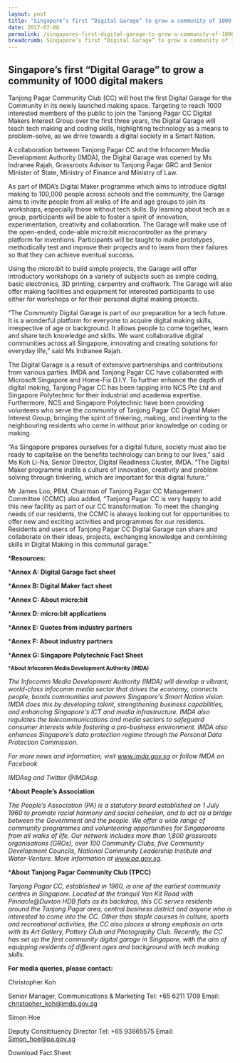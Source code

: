 ```yaml
---
layout: post
title: "Singapore’s first “Digital Garage” to grow a community of 1000 digital makers"
date: 2017-07-08
permalink: /singapores-first-digital-garage-to-grow-a-community-of-1000-digital-makers/
breadcrumb: Singapore’s first “Digital Garage” to grow a community of 1000 digital makers
---
```


## Singapore’s first “Digital Garage” to grow a community of 1000 digital makers

Tanjong Pagar Community Club (CC) will host the first Digital Garage for the Community in its newly launched making space. Targeting to reach 1000 interested members of the public to join the Tanjong Pagar CC Digital Makers Interest Group over the first three years, the Digital Garage will teach tech making and coding skills, highlighting technology as a means to problem-solve, as we drive towards a digital society in a Smart Nation.

A collaboration between Tanjong Pagar CC and the Infocomm Media Development Authority (IMDA), the Digital Garage was opened by Ms Indranee Rajah, Grassroots Advisor to Tanjong Pagar GRC and Senior Minister of State, Ministry of Finance and Ministry of Law.

As part of IMDA’s Digital Maker programme which aims to introduce digital making to 100,000 people across schools and the community, the Garage aims to invite people from all walks of life and age groups to join its workshops, especially those without tech skills. By learning about tech as a group, participants will be able to foster a spirit of innovation, experimentation, creativity and collaboration. The Garage will make use of the open-ended, code-able micro:bit microcontroller as the primary platform for inventions.  Participants will be taught to make prototypes, methodically test and improve their projects and to learn from their failures so that they can achieve eventual success.

Using the micro:bit to build simple projects, the Garage will offer introductory workshops on a variety of subjects such as simple coding, basic electronics, 3D printing, carpentry and craftwork. The Garage will also offer making facilities and equipment for interested participants to use either for workshops or for their personal digital making projects.

“The Community Digital Garage is part of our preparation for a tech future.  It is a wonderful platform for everyone to acquire digital making skills, irrespective of age or background.  It allows people to come together, learn and share tech knowledge and skills.  We want collaborative digital communities across all Singapore, innovating and creating solutions for everyday life,” said Ms Indranee Rajah.

The Digital Garage is a result of extensive partnerships and contributions from various parties. IMDA and Tanjong Pagar CC have collaborated with Microsoft Singapore and Home-Fix D.I.Y. To further enhance the depth of digital making, Tanjong Pagar CC has been tapping into NCS Pte Ltd and Singapore Polytechnic for their industrial and academia expertise.  Furthermore, NCS and Singapore Polytechnic have been providing volunteers who serve the community of Tanjong Pagar CC Digital Maker Interest Group, bringing the spirit of tinkering, making, and inventing to the neighbouring residents who come in without prior knowledge on coding or making.

“As Singapore prepares ourselves for a digital future, society must also be ready to capitalise on the benefits technology can bring to our lives,” said Ms Koh Li-Na, Senior Director, Digital Readiness Cluster, IMDA. “The Digital Maker programme instils a culture of innovation, creativity and problem solving through tinkering, which are important for this digital future.”

Mr James Loo, PBM, Chairman of Tanjong Pagar CC Management Committee (CCMC) also added, “Tanjong Pagar CC is very happy to add this new facility as part of our CC transformation. To meet the changing needs of our residents, the CCMC is always looking out for opportunities to offer new and exciting activities and programmes for our residents. Residents and users of Tanjong Pagar CC Digital Garage can share and collaborate on their ideas, projects, exchanging knowledge and combining skills in Digital Making in this communal garage.”

***Resources:**<br>

***Annex A:      Digital Garage fact sheet**<br>

***Annex B:      Digital Maker fact sheet**<br>

***Annex C:      About micro:bit**<br>

***Annex D:      micro:bit applications**<br>

***Annex E:       Quotes from industry partners**<br>

***Annex F:       About industry partners**<br>

***Annex G:      Singapore Polytechnic Fact Sheet**<br>

 

<sub>***About Infocomm Media Development Authority (IMDA)**

*The Infocomm Media Development Authority (IMDA) will develop a vibrant, world-class infocomm media sector that drives the economy, connects people, bonds communities and powers Singapore's Smart Nation vision. IMDA does this by developing talent, strengthening business capabilities, and enhancing Singapore's ICT and media infrastructure. IMDA also regulates the telecommunications and media sectors to safeguard consumer interests while fostering a pro-business environment. IMDA also enhances Singapore’s data protection regime through the Personal Data Protection Commission.*

*For more news and information, visit www.imda.gov.sg or follow IMDA on Facebook*

*IMDAsg and Twitter @IMDAsg.*


 

***About People’s Association**

*The People’s Association (PA) is a statutory board established on 1 July 1960 to promote racial harmony and social cohesion, and to act as a bridge between the Government and the people. We offer a wide range of community programmes and volunteering opportunities for Singaporeans from all walks of life.  Our network includes more than 1,800 grassroots organisations (GROs), over 100 Community Clubs, five Community Development Councils, National Community Leadership Institute and Water-Venture. More information at www.pa.gov.sg.*


 

***About Tanjong Pagar Community Club (TPCC)**

*Tanjong Pagar CC, established in 1960, is one of the earliest community centres in Singapore. Located at the tranquil Yan Kit Road with Pinnacle@Duxton HDB flats as its backdrop, this CC serves residents around the Tanjong Pagar area, central business district and anyone who is interested to come into the CC.  Other than staple courses in culture, sports and recreational activities, the CC also places a strong emphasis on arts with its Art Gallery, Pottery Club and Photography Club.  Recently, the CC has set up the first community digital garage in Singapore, with the aim of equipping residents of different ages and background with tech making skills.*</sub>

 

**For media queries, please contact:**

Christopher Koh

Senior Manager, Communications & Marketing
Tel: +65 6211 1709
Email: christopher_koh@imda.gov.sg

 

Simon Hoe

Deputy Consitituency Director
Tel: +65 93865575
Email: Simon_hoe@pa.gov.sg

Download Fact Sheet
